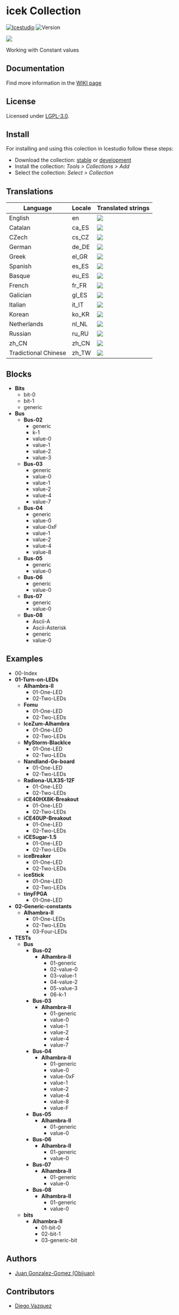 # icek Collection

[![Icestudio][icestudio-image]][icestudio-url]
![Version][version-image]

![](wiki/Logo/iceK-logo.png)

Working with Constant values
## Documentation
Find more information in the [WIKI page](https://github.com/FPGAwars/iceK/wiki)  


## License

Licensed under [LGPL-3.0](https://opensource.org/licenses/LGPL-3.0).

## Install

For installing and using this colection in Icestudio follow these steps:

* Download the collection: [stable](https://github.com/FPGAwars/iceK/archive/refs/tags/v0.1.1.zip) or [development](https://github.com/FPGAwars/iceK/archive/refs/heads/main.zip)
* Install the collection: *Tools > Collections > Add*
* Select the collection: *Select > Collection*

## Translations
| Language | Locale | Translated strings |
|----------|--------|--------------------|
| English  |  en    | ![](https://progress-bar.dev/100) |
| Catalan |  ca_ES | ![](https://progress-bar.dev/0) |
| CZech |  cs_CZ | ![](https://progress-bar.dev/0) |
| German |  de_DE | ![](https://progress-bar.dev/0) |
| Greek |  el_GR | ![](https://progress-bar.dev/0) |
| Spanish |  es_ES | ![](https://progress-bar.dev/100) |
| Basque |  eu_ES | ![](https://progress-bar.dev/0) |
| French |  fr_FR | ![](https://progress-bar.dev/0) |
| Galician |  gl_ES | ![](https://progress-bar.dev/44) |
| Italian |  it_IT | ![](https://progress-bar.dev/0) |
| Korean |  ko_KR | ![](https://progress-bar.dev/0) |
| Netherlands |  nl_NL | ![](https://progress-bar.dev/0) |
| Russian |  ru_RU | ![](https://progress-bar.dev/0) |
| zh_CN |  zh_CN | ![](https://progress-bar.dev/0) |
| Tradictional Chinese |  zh_TW | ![](https://progress-bar.dev/0) |

## Blocks
* **Bits**
  * bit-0
  * bit-1
  * generic
* **Bus**
  * **Bus-02**
    * generic
    * k-1
    * value-0
    * value-1
    * value-2
    * value-3
  * **Bus-03**
    * generic
    * value-0
    * value-1
    * value-2
    * value-4
    * value-7
  * **Bus-04**
    * generic
    * value-0
    * value-0xF
    * value-1
    * value-2
    * value-4
    * value-8
  * **Bus-05**
    * generic
    * value-0
  * **Bus-06**
    * generic
    * value-0
  * **Bus-07**
    * generic
    * value-0
  * **Bus-08**
    * Ascii-A
    * Ascii-Asterisk
    * generic
    * value-0

## Examples
* 00-Index
* **01-Turn-on-LEDs**
  * **Alhambra-II**
    * 01-One-LED
    * 02-Two-LEDs
  * **Fomu**
    * 01-One-LED
    * 02-Two-LEDs
  * **IceZum-Alhambra**
    * 01-One-LED
    * 02-Two-LEDs
  * **MyStorm-BlackIce**
    * 01-One-LED
    * 02-Two-LEDs
  * **Nandland-Go-board**
    * 01-One-LED
    * 02-Two-LEDs
  * **Radiona-ULX3S-12F**
    * 01-One-LED
    * 02-Two-LEDs
  * **iCE40HX8K-Breakout**
    * 01-One-LED
    * 02-Two-LEDs
  * **iCE40UP-Breakout**
    * 01-One-LED
    * 02-Two-LEDs
  * **iCESugar-1.5**
    * 01-One-LED
    * 02-Two-LEDs
  * **iceBreaker**
    * 01-One-LED
    * 02-Two-LEDs
  * **iceStick**
    * 01-One-LED
    * 02-Two-LEDs
  * **tinyFPGA**
    * 01-One-LED
* **02-Generic-constants**
  * **Alhambra-II**
    * 01-One-LEDs
    * 02-Two-LEDs
    * 03-Four-LEDs
* **TESTs**
  * **Bus**
    * **Bus-02**
      * **Alhambra-II**
        * 01-generic
        * 02-value-0
        * 03-value-1
        * 04-value-2
        * 05-value-3
        * 06-k-1
    * **Bus-03**
      * **Alhambra-II**
        * 01-generic
        * value-0
        * value-1
        * value-2
        * value-4
        * value-7
    * **Bus-04**
      * **Alhambra-II**
        * 01-generic
        * value-0
        * value-0xF
        * value-1
        * value-2
        * value-4
        * value-8
        * value-F
    * **Bus-05**
      * **Alhambra-II**
        * 01-generic
        * value-0
    * **Bus-06**
      * **Alhambra-II**
        * 01-generic
        * value-0
    * **Bus-07**
      * **Alhambra-II**
        * 01-generic
        * value-0
    * **Bus-08**
      * **Alhambra-II**
        * 01-generic
        * value-0
  * **bits**
    * **Alhambra-II**
      * 01-bit-0
      * 02-bit-1
      * 03-generic-bit

## Authors
* [Juan Gonzalez-Gomez (Obijuan)](https://github.com/Obijuan)

## Contributors
* [Diego Vazquez](https://github.com/DiegoDVG)


<!-- Badges -->
[icestudio-image]: https://img.shields.io/badge/collection-icestudio-blue.svg
[icestudio-url]: https://github.com/FPGAwars/icestudio
[version-image]: https://img.shields.io/badge/version-v0.1.1-orange.svg
